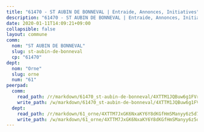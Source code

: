 ```yaml
---
title: "61470 - ST AUBIN DE BONNEVAL | Entraide, Annonces, Initiatives"
description: "61470 - ST AUBIN DE BONNEVAL | Entraide, Annonces, Initiatives"
date: 2020-01-11T14:09:21+09:00
collapsible: false
layout: commune
comm:
  nom: "ST AUBIN DE BONNEVAL"
  slug: st-aubin-de-bonneval
  cp: "61470"
dept:
  nom: "Orne"
  slug: orne
  num: "61"
peerpad:
  comm:
    read_path: /r/markdown/61470_st-aubin-de-bonneval/4XTTM1JQBuw6g1FVrx2zD5sWj1wUYvbL14nduexAH1a6rVXwQ
    write_path: /w/markdown/61470_st-aubin-de-bonneval/4XTTM1JQBuw6g1FVrx2zD5sWj1wUYvbL14nduexAH1a6rVXwQ-K3TgUmiBkChmTgmpRmANioVr9nut4gfmoNsgXA5gygyUXWvaDxMHyoLyDgtiPeKvLueCseAb7cwseCRyDsPtvQmkBr3D3xKNW3AyVNR1R12v71Cjize1iH7fKqNZL15nbrPWFbGn
  dept:
    read_path: /r/markdown/61_orne/4XTTM7JxGK6NxaKY6Y8dKGfHmSManyy6z5d78TaTcUn3zJjy6
    write_path: /w/markdown/61_orne/4XTTM7JxGK6NxaKY6Y8dKGfHmSManyy6z5d78TaTcUn3zJjy6-K3TgUN9f9h2Fmk7w15QXNPtmJYWWDYEB4sLb6BW46ErzRh2NG4TmnnXd3GJfJ3dVSNBE8WudjKbLAy4CD2mQTtYeoUAUzvKztzGsCxcQ4ezpe7WGMgkNubsBkL3vV47Zushr5DqN
---
```


